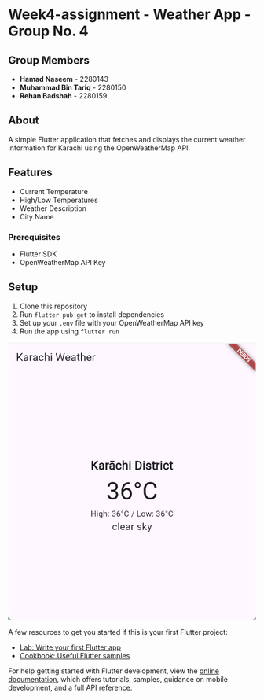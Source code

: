 # Week4-assignment - Weather App - Group No. 4

## Group Members
- **Hamad Naseem** - 2280143  
- **Muhammad Bin Tariq** - 2280150
- **Rehan Badshah** - 2280159

## About
A simple Flutter application that fetches and displays the current weather information for Karachi using the OpenWeatherMap API.

## Features

- Current Temperature
- High/Low Temperatures
- Weather Description
- City Name

### Prerequisites

- Flutter SDK
- OpenWeatherMap API Key

## Setup

  1. Clone this repository
  2. Run `flutter pub get` to install dependencies
  3. Set up your `.env` file with your OpenWeatherMap API key
  4. Run the app using `flutter run`

  ![Screenshot 1](assets/Screenshot.png)

A few resources to get you started if this is your first Flutter project:

- [Lab: Write your first Flutter app](https://docs.flutter.dev/get-started/codelab)
- [Cookbook: Useful Flutter samples](https://docs.flutter.dev/cookbook)

For help getting started with Flutter development, view the
[online documentation](https://docs.flutter.dev/), which offers tutorials,
samples, guidance on mobile development, and a full API reference.
